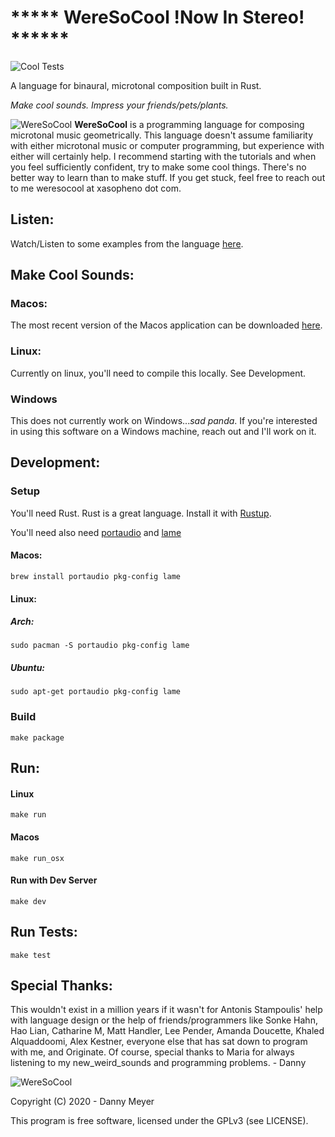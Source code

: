 # ***** WereSoCool __!Now In Stereo!__ ******
![Cool Tests](https://github.com/xasopheno/WereSoCool/workflows/Cool%20Tests/badge.svg)

A language for binaural, microtonal composition built in Rust.

<em>Make cool sounds. Impress your friends/pets/plants.</em>

![WereSoCool](../master/imgs/application.png)
**WereSoCool** is a programming language for composing microtonal music geometrically. This language doesn't assume familiarity with either microtonal music or computer programming, but experience with either will certainly help. I recommend starting with the tutorials and when you feel sufficiently confident,  try to make some cool things. There's no better way to learn than to make stuff. If you get stuck, feel free to reach out to me weresocool at xasopheno dot com. 

## Listen:

Watch/Listen to some examples from the language [here](https://www.weresocool.org/play/arcs).

## Make Cool Sounds:
### Macos:
The most recent version of the Macos application can be downloaded [here](https://www.weresocool.org/downloads).

### Linux:
Currently on linux, you'll need to compile this locally. See Development. 


### Windows
This does not currently work on Windows...<em>sad panda</em>. If you're interested in using this software on a Windows machine, reach out and I'll work on it. 


## Development:

### Setup
You'll need Rust. Rust is a great language. Install it with [Rustup](https://www.rust-lang.org/en-US/install.html).

You'll need also need [portaudio](https://github.com/RustAudio/rust-portaudio) and [lame](https://lame.sourceforge.io/)

#### Macos:
`brew install portaudio pkg-config lame`

#### Linux:
##### Arch:
`sudo pacman -S portaudio pkg-config lame`

##### Ubuntu:
`sudo apt-get portaudio pkg-config lame`

### Build
`make package`

## Run: 
#### Linux
`make run`

#### Macos
`make run_osx`

#### Run with Dev Server
`make dev`

## Run Tests:
`make test`

## Special Thanks:
This wouldn't exist in a million years if it wasn't for Antonis Stampoulis'
help with language design or the help of friends/programmers like
Sonke Hahn, Hao Lian, Catharine M, Matt Handler, Lee Pender, Amanda Doucette, Khaled Alquaddoomi, 
Alex Kestner, everyone else that has sat down to program with me, and Originate. 
Of course, special thanks to Maria for always listening to my new_weird_sounds 
and programming problems. - Danny

![WereSoCool](../master/imgs/cover.png)

Copyright (C) 2020 - Danny Meyer

This program is free software, licensed under the GPLv3 (see LICENSE).

